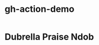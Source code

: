 # gh-action-demo 
<html><header><title> Dubrella Praise Ndob </title></header><body><h1> Dubrella Praise Ndob</h1></body></html>

